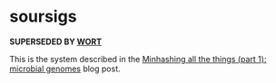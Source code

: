 # soursigs

**SUPERSEDED BY [WORT](luizirber/wort)**

This is the system described in the
[Minhashing all the things (part 1): microbial genomes](http://blog.luizirber.org/2016/12/28/soursigs-arch-1/)
blog post.
